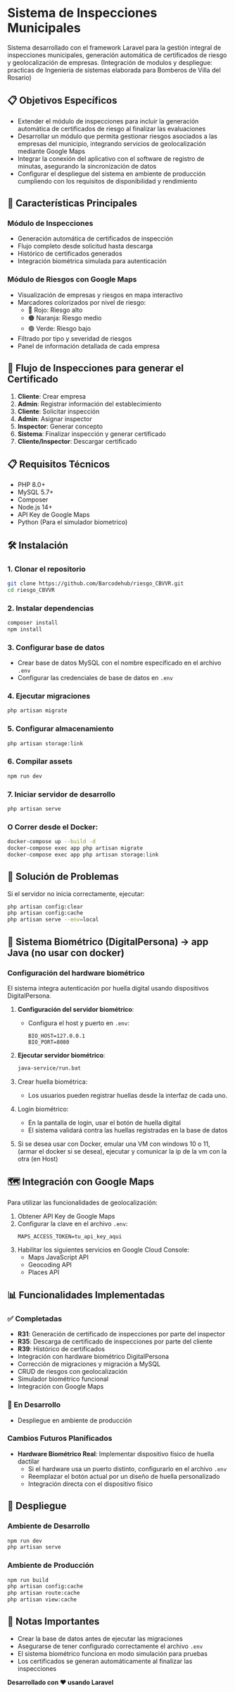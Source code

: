 # Sistema de Inspecciones Municipales

Sistema desarrollado con el framework Laravel para la gestión integral de inspecciones municipales, generación automática de certificados de riesgo y geolocalización de empresas. (Integración de modulos y despliegue: practicas de Ingenieria de sistemas elaborada para Bomberos de Villa del Rosario)

## 📋 Objetivos Específicos

- Extender el módulo de inspecciones para incluir la generación automática de certificados de riesgo al finalizar las evaluaciones
- Desarrollar un módulo que permita gestionar riesgos asociados a las empresas del municipio, integrando servicios de geolocalización mediante Google Maps
- Integrar la conexión del aplicativo con el software de registro de minutas, asegurando la sincronización de datos
- Configurar el despliegue del sistema en ambiente de producción cumpliendo con los requisitos de disponibilidad y rendimiento

## 🚀 Características Principales

### Módulo de Inspecciones
- Generación automática de certificados de inspección
- Flujo completo desde solicitud hasta descarga
- Histórico de certificados generados
- Integración biométrica simulada para autenticación

### Módulo de Riesgos con Google Maps
- Visualización de empresas y riesgos en mapa interactivo
- Marcadores colorizados por nivel de riesgo:
  - 🔴 Rojo: Riesgo alto
  - 🟠 Naranja: Riesgo medio
  - 🟢 Verde: Riesgo bajo
- Filtrado por tipo y severidad de riesgos
- Panel de información detallada de cada empresa

## 🔄 Flujo de Inspecciones para generar el Certificado

1. **Cliente**: Crear empresa
2. **Admin**: Registrar información del establecimiento
3. **Cliente**: Solicitar inspección
4. **Admin**: Asignar inspector
5. **Inspector**: Generar concepto
6. **Sistema**: Finalizar inspección y generar certificado
7. **Cliente/Inspector**: Descargar certificado

## 📋 Requisitos Técnicos

- PHP 8.0+
- MySQL 5.7+
- Composer
- Node.js 14+
- API Key de Google Maps
- Python (Para el simulador biometrico)

## 🛠️ Instalación

### 1. Clonar el repositorio
```bash
git clone https://github.com/Barcodehub/riesgo_CBVVR.git
cd riesgo_CBVVR
```

### 2. Instalar dependencias
```bash
composer install
npm install
```

### 3. Configurar base de datos
- Crear base de datos MySQL con el nombre especificado en el archivo `.env`
- Configurar las credenciales de base de datos en `.env`

### 4. Ejecutar migraciones
```bash
php artisan migrate
```

### 5. Configurar almacenamiento
```bash
php artisan storage:link
```

### 6. Compilar assets
```bash
npm run dev
```

### 7. Iniciar servidor de desarrollo
```bash
php artisan serve
```

### O Correr desde el Docker:

```bash
docker-compose up --build -d 
docker-compose exec app php artisan migrate
docker-compose exec app php artisan storage:link
```


## 🔧 Solución de Problemas

Si el servidor no inicia correctamente, ejecutar:
```bash
php artisan config:clear
php artisan config:cache
php artisan serve --env=local
```

## 🔐 Sistema Biométrico (DigitalPersona) -> app Java (no usar con docker)

### Configuración del hardware biométrico
El sistema integra autenticación por huella digital usando dispositivos DigitalPersona.

1. **Configuración del servidor biométrico**:
   - Configura el host y puerto en `.env`:
     ```
     BIO_HOST=127.0.0.1 
     BIO_PORT=8080
     ```

2. **Ejecutar servidor biométrico**:
   ```bash
   java-service/run.bat

3. Crear huella biométrica:

   - Los usuarios pueden registrar huellas desde la interfaz de cada uno.

4. Login biométrico:

   - En la pantalla de login, usar el botón de huella digital
   - El sistema validará contra las huellas registradas en la base de datos

5. Si se desea usar con Docker, emular una VM con windows 10 o 11, (armar el docker si se desea), ejecutar y comunicar la ip de la vm con la otra (en Host)


## 🗺️ Integración con Google Maps

Para utilizar las funcionalidades de geolocalización:

1. Obtener API Key de Google Maps
2. Configurar la clave en el archivo `.env`:
   ```
   MAPS_ACCESS_TOKEN=tu_api_key_aqui
   ```
3. Habilitar los siguientes servicios en Google Cloud Console:
   - Maps JavaScript API
   - Geocoding API
   - Places API

## 📊 Funcionalidades Implementadas

### ✅ Completadas
- **R31**: Generación de certificado de inspecciones por parte del inspector
- **R35**: Descarga de certificado de inspecciones por parte del cliente
- **R39**: Histórico de certificados
- Integración con hardware biométrico DigitalPersona
- Corrección de migraciones y migración a MySQL
- CRUD de riesgos con geolocalización
- Simulador biométrico funcional
- Integración con Google Maps

### 🔄 En Desarrollo
- Despliegue en ambiente de producción

### Cambios Futuros Planificados
- **Hardware Biométrico Real**: Implementar dispositivo físico de huella dactilar
  - Si el hardware usa un puerto distinto, configurarlo en el archivo `.env`
  - Reemplazar el botón actual por un diseño de huella personalizado
  - Integración directa con el dispositivo físico

## 🚀 Despliegue

### Ambiente de Desarrollo
```bash
npm run dev
php artisan serve
```

### Ambiente de Producción
```bash
npm run build
php artisan config:cache
php artisan route:cache
php artisan view:cache
```

## 📝 Notas Importantes

- Crear la base de datos antes de ejecutar las migraciones
- Asegurarse de tener configurado correctamente el archivo `.env`
- El sistema biométrico funciona en modo simulación para pruebas
- Los certificados se generan automáticamente al finalizar las inspecciones


**Desarrollado con ❤️ usando Laravel**